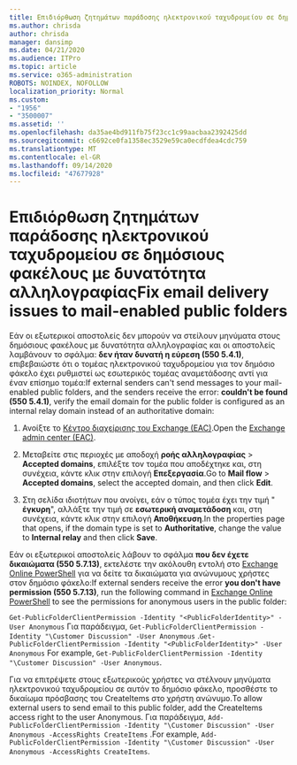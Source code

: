 ```yaml
---
title: Επιδιόρθωση ζητημάτων παράδοσης ηλεκτρονικού ταχυδρομείου σε δημόσιους φακέλους με δυνατότητα αλληλογραφίας
ms.author: chrisda
author: chrisda
manager: dansimp
ms.date: 04/21/2020
ms.audience: ITPro
ms.topic: article
ms.service: o365-administration
ROBOTS: NOINDEX, NOFOLLOW
localization_priority: Normal
ms.custom:
- "1956"
- "3500007"
ms.assetid: ''
ms.openlocfilehash: da35ae4bd911fb75f23cc1c99aacbaa2392425dd
ms.sourcegitcommit: c6692ce0fa1358ec3529e59ca0ecdfdea4cdc759
ms.translationtype: MT
ms.contentlocale: el-GR
ms.lasthandoff: 09/14/2020
ms.locfileid: "47677928"
---
```

# <a name="fix-email-delivery-issues-to-mail-enabled-public-folders"></a><span data-ttu-id="13e49-102">Επιδιόρθωση ζητημάτων παράδοσης ηλεκτρονικού ταχυδρομείου σε δημόσιους φακέλους με δυνατότητα αλληλογραφίας</span><span class="sxs-lookup"><span data-stu-id="13e49-102">Fix email delivery issues to mail-enabled public folders</span></span>

<span data-ttu-id="13e49-103">Εάν οι εξωτερικοί αποστολείς δεν μπορούν να στείλουν μηνύματα στους δημόσιους φακέλους με δυνατότητα αλληλογραφίας και οι αποστολείς λαμβάνουν το σφάλμα: **δεν ήταν δυνατή η εύρεση (550 5.4.1)**, επιβεβαιώστε ότι ο τομέας ηλεκτρονικού ταχυδρομείου για τον δημόσιο φάκελο έχει ρυθμιστεί ως εσωτερικός τομέας αναμετάδοσης αντί για έναν επίσημο τομέα:</span><span class="sxs-lookup"><span data-stu-id="13e49-103">If external senders can't send messages to your mail-enabled public folders, and the senders receive the error: **couldn't be found (550 5.4.1)**, verify the email domain for the public folder is configured as an internal relay domain instead of an authoritative domain:</span></span>

1. <span data-ttu-id="13e49-104">Ανοίξτε το [Κέντρο διαχείρισης του Exchange (EAC)](https://docs.microsoft.com/Exchange/exchange-admin-center).</span><span class="sxs-lookup"><span data-stu-id="13e49-104">Open the [Exchange admin center (EAC)](https://docs.microsoft.com/Exchange/exchange-admin-center).</span></span>

2. <span data-ttu-id="13e49-105">Μεταβείτε στις περιοχές με αποδοχή **ροής αλληλογραφίας** \> **Accepted domains**, επιλέξτε τον τομέα που αποδέχτηκε και, στη συνέχεια, κάντε κλικ στην επιλογή **Επεξεργασία**.</span><span class="sxs-lookup"><span data-stu-id="13e49-105">Go to **Mail flow** \> **Accepted domains**, select the accepted domain, and then click **Edit**.</span></span>

3. <span data-ttu-id="13e49-106">Στη σελίδα ιδιοτήτων που ανοίγει, εάν ο τύπος τομέα έχει την τιμή " **έγκυρη**", αλλάξτε την τιμή σε **εσωτερική αναμετάδοση** και, στη συνέχεια, κάντε κλικ στην επιλογή **Αποθήκευση**.</span><span class="sxs-lookup"><span data-stu-id="13e49-106">In the properties page that opens, if the domain type is set to **Authoritative**, change the value to **Internal relay** and then click **Save**.</span></span>

<span data-ttu-id="13e49-107">Εάν οι εξωτερικοί αποστολείς λάβουν το σφάλμα **που δεν έχετε δικαιώματα (550 5.7.13)**, εκτελέστε την ακόλουθη εντολή στο [Exchange Online PowerShell](https://docs.microsoft.com/powershell/exchange/exchange-online/connect-to-exchange-online-powershell/connect-to-exchange-online-powershell) για να δείτε τα δικαιώματα για ανώνυμους χρήστες στον δημόσιο φάκελο:</span><span class="sxs-lookup"><span data-stu-id="13e49-107">If external senders receive the error **you don't have permission (550 5.7.13)**, run the following command in [Exchange Online PowerShell](https://docs.microsoft.com/powershell/exchange/exchange-online/connect-to-exchange-online-powershell/connect-to-exchange-online-powershell) to see the permissions for anonymous users in the public folder:</span></span>

<span data-ttu-id="13e49-108">`Get-PublicFolderClientPermission -Identity "<PublicFolderIdentity>" -User Anonymous` Για παράδειγμα, `Get-PublicFolderClientPermission -Identity "\Customer Discussion" -User Anonymous` .</span><span class="sxs-lookup"><span data-stu-id="13e49-108">`Get-PublicFolderClientPermission -Identity "<PublicFolderIdentity>" -User Anonymous` For example, `Get-PublicFolderClientPermission -Identity "\Customer Discussion" -User Anonymous`.</span></span>

<span data-ttu-id="13e49-109">Για να επιτρέψετε στους εξωτερικούς χρήστες να στέλνουν μηνύματα ηλεκτρονικού ταχυδρομείου σε αυτόν το δημόσιο φάκελο, προσθέστε το δικαίωμα πρόσβασης του CreateItems στο χρήστη ανώνυμο.</span><span class="sxs-lookup"><span data-stu-id="13e49-109">To allow external users to send email to this public folder, add the CreateItems access right to the user Anonymous.</span></span> <span data-ttu-id="13e49-110">Για παράδειγμα, `Add-PublicFolderClientPermission -Identity "\Customer Discussion" -User Anonymous -AccessRights CreateItems` .</span><span class="sxs-lookup"><span data-stu-id="13e49-110">For example, `Add-PublicFolderClientPermission -Identity "\Customer Discussion" -User Anonymous -AccessRights CreateItems`.</span></span>
